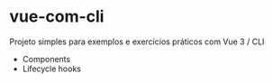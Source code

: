 # vue-com-cli 

Projeto simples para exemplos e exercícios práticos com Vue 3 / CLI

- Components
- Lifecycle hooks